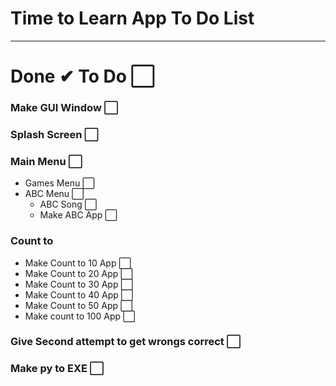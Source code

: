 # Time to Learn App To Do List

---

# Done ✔  To Do ⬜

### Make GUI Window ⬜

### Splash Screen ⬜

### Main Menu ⬜
  - Games Menu ⬜
  - ABC Menu ⬜
    - ABC Song ⬜
    - Make ABC App ⬜

### Count to
  - Make Count to 10 App ⬜
  - Make Count to 20 App ⬜
  - Make Count to 30 App ⬜
  - Make Count to 40 App ⬜
  - Make Count to 50 App ⬜
  - Make count to 100 App ⬜

### Give Second attempt to get wrongs correct ⬜

### Make py to EXE ⬜ 
